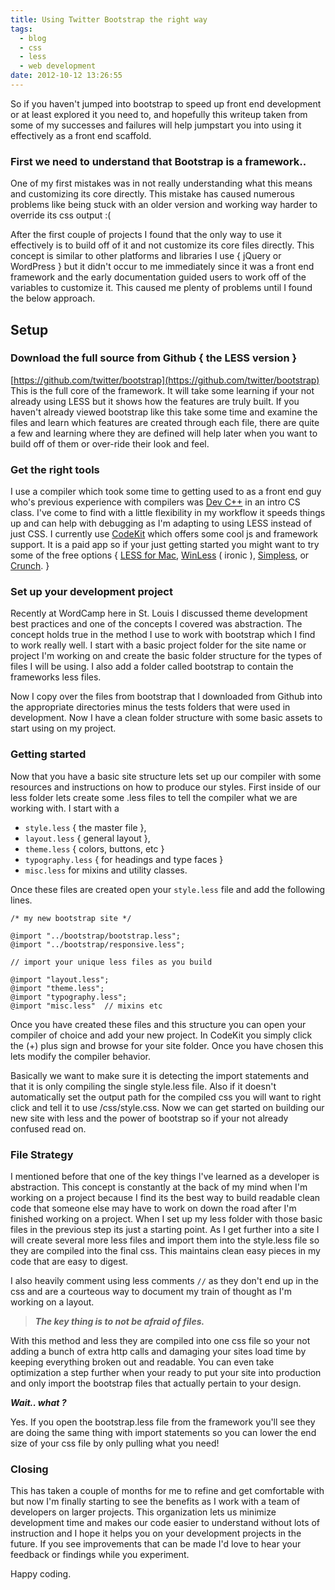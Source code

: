 ```yaml
---
title: Using Twitter Bootstrap the right way
tags:
  - blog
  - css
  - less
  - web development
date: 2012-10-12 13:26:55
---
```


So if you haven't jumped into bootstrap to speed up front end development or at least explored it you need to, and hopefully this writeup taken from some of my successes and failures will help jumpstart you into using it effectively as
a front end scaffold.

### First we need to understand that Bootstrap is a framework..

One of my first mistakes was in not really understanding what this means and customizing its core directly. This mistake has caused numerous problems like being stuck with an older version and working way harder to override its css output :(

After the first couple of projects I found that the only way to use it effectively is to build off of it and not customize its core files directly. This concept is similar to other platforms and libraries I use { jQuery or WordPress } but it didn't occur to me immediately since it was a front end framework and the early documentation guided users to work off of the variables to customize it. This caused me plenty of problems until I found the below approach.

## Setup

### Download the full source from Github { the LESS version }

[https://github.com/twitter/bootstrap](https://github.com/twitter/bootstrap) This is the full core of the framework. It will take some learning if your not already using LESS but it shows how the features are truly built. If you haven't already viewed bootstrap like this take some time and examine the files and learn which features are created through each file, there are quite a few and learning where they are defined will help later when you want to build off of them or over-ride their look and feel.

### Get the right tools

I use a compiler which took some time to getting used to as a front end guy who's previous experience with compilers was [Dev C++](http://www.bloodshed.net/devcpp.html) in an intro CS class. I've come to find with a little flexibility in my workflow it speeds things up and can help with debugging as I'm adapting to using LESS instead of just CSS. I currently use [CodeKit](http://incident57.com/codekit/) which offers some cool js and framework support. It is a paid app so if your just getting started you might want to try some of the free options { [LESS for Mac](http://incident57.com/less/), [WinLess](http://winless.org/) ( ironic ), [Simpless](http://wearekiss.com/simpless), or [Crunch](http://crunchapp.net/). }

### Set up your development project

Recently at WordCamp here in St. Louis I discussed theme development best practices and one of the concepts I covered was abstraction. The concept holds true in the method I use to work with bootstrap which I find to work really well. I start with a basic project folder for the site name or project I'm working on and create the basic folder structure for the types of files I will be using. I also add a folder called bootstrap to contain the frameworks less files.

Now I copy over the files from bootstrap that I downloaded from Github into the appropriate directories minus the tests folders that were used in development. Now I have a clean folder structure with some basic assets to start using on my project.

### Getting started

Now that you have a basic site structure lets set up our compiler with some resources and instructions on how to produce our styles. First inside of our less folder lets create some .less files to tell the compiler what we are working with. I start with a

* `style.less` { the master file },
* `layout.less` { general layout },
* `theme.less` { colors, buttons, etc }
* `typography.less` { for headings and type faces }
* `misc.less` for mixins and utility classes.

Once these files are created open your `style.less` file and add the following lines.

    /* my new bootstrap site */

    @import "../bootstrap/bootstrap.less";
    @import "../bootstrap/responsive.less";

    // import your unique less files as you build

    @import "layout.less";
    @import "theme.less";
    @import "typography.less";
    @import "misc.less"  // mixins etc

Once you have created these files and this structure you can open your compiler of choice and add your new project. In CodeKit you simply click the (+) plus sign and browse for your site folder. Once you have chosen this lets modify the compiler behavior.

Basically we want to make sure it is detecting the import statements and that it is only compiling the single style.less file. Also if it doesn't automatically set the output path for the compiled css you will want to right click and tell it to use /css/style.css. Now we can get started on building our new site with less and the power of bootstrap so if your not already confused read on.

### File Strategy

I mentioned before that one of the key things I've learned as a developer is abstraction. This concept is constantly at the back of my mind when I'm working on a project because I find its the best way to build readable clean code that someone else may have to work on down the road after I'm finished working on a project. When I set up my less folder with those basic files in the previous step its just a starting point. As I get further into a site I will create several more less files and import them into the style.less file so they are compiled into the final css. This maintains clean easy pieces in my code that are easy to digest.

I also heavily comment using less comments `//` as they don't end up in the css and are a courteous way to document my train of thought as I'm working on a layout.

> **_The key thing is to not be afraid of files._**

With this method and less they are compiled into one css file so your not adding a bunch of extra http calls and damaging your sites load time by keeping everything broken out and readable. You can even take optimization a step further when your ready to put your site into production and only import the bootstrap files that actually pertain to your design.

**_Wait.. what ?_**

Yes. If you open the bootstrap.less file from the framework you'll see they are doing the same thing with import statements so you can lower the end size of your css file by only pulling what you need!

### Closing

This has taken a couple of months for me to refine and get comfortable with but now I'm finally starting to see the benefits as I work with a team of developers on larger projects. This organization lets us minimize development time and makes our code easier to understand without lots of instruction and I hope it helps you on your development projects in the future. If you see improvements that can be made I'd love to hear your feedback or findings while you experiment.

Happy coding.
